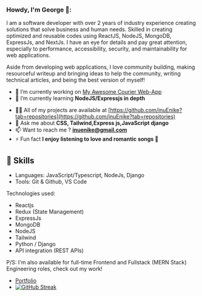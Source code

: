 ### Howdy, I'm George 🥰:

I am a software developer with over 2 years of industry experience creating solutions that solve business and human needs. Skilled in creating optimized and reusable codes using ReactJS, NodeJS, MongoDB, ExpressJs, and NextJs.
I have an eye for details and pay great attention, especially to performance, accessibility, security, and maintainability for web applications.

Aside from developing web applications, I love community building, making resourceful writeup and bringing ideas to help the community, writing technical articles, and being the best version of myself!

- 🔭 I’m currently working on [My Awesome Courier Web-App](https://nothernnights.netlify.app)
- 🌱 I’m currently learning **NodeJS/Expressjs in depth**
<!-- - 👯 I’m looking to collaborate on [Everse](https://danju4rizzl.github.io/everse/) -->
- 👨‍💻 All of my projects are available at [https://github.com/inuEnike?tab=repositories](https://github.com/inuEnike?tab=repositories)
- 💬 Ask me about **CSS, Tailwind,Express js,JavaScript django**
- 📫 Want to reach me ? **inuenike@gmail.com**
- ⚡ Fun fact **I enjoy listening to love and romantic songs 🤗**

## 📌 Skills

- Languages: JavaScript/Typescript, NodeJs, Django
- Tools: Git & Github, VS Code

Technologies used:

- Reactjs
- Redux (State Management)
- ExpressJs
- MongoDB
- NodeJS
- Tailwind
- Python / Django
- API integration (REST APIs)

P/S: I'm also available for full-time Frontend and Fullstack (MERN Stack) Engineering roles, check out my work!

- [Portfolio](https://inu-george.netlify.app)
- [![GitHub Streak](https://streak-stats.demolab.com?user=inuEnikei&theme=github-dark-red)](https://git.io/streak-stats)
